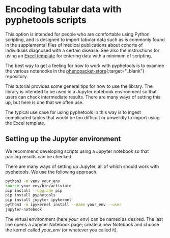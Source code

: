 # Encoding tabular data with pyphetools scripts

This option is intended for people who are comfortable using Python scripting, and is designed to import tabular data such as is commonly found in the supplemental files of medical publications about cohorts of individuals diagnosed with a certain disease. See also the instructions for using an [Excel template](template.md) for entering data with a minimum of scripting.


The best way to get a feeling for how to work with pyphetools is to examine the various notenooks in the
[phenopacket-store](https://github.com/monarch-initiative/phenopacket-store){:target="\_blank"} repository.

This tutorial provides some general tips for how to use the library. The library is intended to be used in a Jupyter notebook environment so that users can check intermediate results.
There are many ways of setting this up, but here is one that we often use.


The typical use case for using pyphetools in this way is to ingest complicated tables that would be too difficult or unweildly to import using the Excel template.


## Setting up the Jupyter environment

We recommend developing scripts using a Jupyter notebook so that parsing results can be checked.

There are many ways of setting up Jupyter, all of which should work with pyphetools. We use the following approach.

```bash title="installing jupyter and running pyphetools in a notebook"
python3 -m venv your_env
source your_env/bin/activiate
pip install --upgrade pip
pip install pyphetools
pip install jupyter ipykernel
python3 -m ipykernel install --name your_env --user
jupyter-notebook
```

The virtual environment (here *your_env*) can be named as desired. The last line opens a Jupyter Notebook page;
create a new Notebook and choose the kernel called *your_env* (or whatever you called it).

